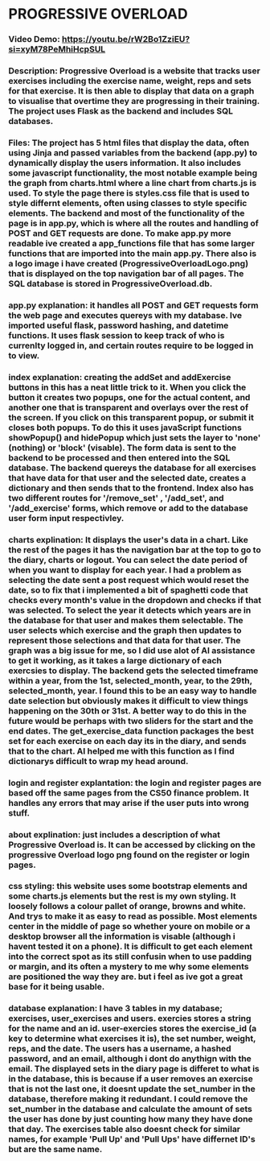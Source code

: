 # PROGRESSIVE OVERLOAD

### Video Demo: <https://youtu.be/rW2Bo1ZziEU?si=xyM78PeMhiHcpSUL>

### Description: Progressive Overload is a website that tracks user exercises including the exercise name, weight, reps and sets for that exercise. It is then able to display that data on a graph to visualise that overtime they are progressing in their training. The project uses Flask as the backend and includes SQL databases. 

### Files: The project has 5 html files that display the data, often using Jinja and passed variables from the backend (app.py) to dynamically display the users information. It also includes some javascript functionality, the most notable example being the graph from charts.html where a line chart from charts.js is used. To style the page there is styles.css file that is used to style differnt elements, often using classes to style specific elements. The backend and most of the functionality of the page is in app.py, which is where all the routes and handling of POST and GET requests are done. To make app.py more readable ive created a app_functions file that has some larger functions that are imported into the main app.py. There also is a logo image i have created (ProgressiveOverloadLogo.png) that is displayed on the top navigation bar of all pages. The SQL database is stored in ProgressiveOverload.db.

### app.py explanation: it handles all POST and GET requests form the web page and executes quereys with my database. Ive imported useful flask, password hashing, and datetime functions. It uses flask session to keep track of who is currenlty logged in, and certain routes require to be logged in to view. 

### index explanation: creating the addSet and addExercise buttons in this has a neat little trick to it. When you click the button it creates two popups, one for the actual content, and another one that is transparent and overlays over the rest of the screen. If you click on this transparent popup, or submit it closes both popups. To do this it uses javaScript functions showPopup() and hidePopup which just sets the layer to 'none' (nothing) or 'block' (visable). The form data is sent to the backend to be processed and then entered into the SQL database. The backend quereys the database for all exercises that have data for that user and the selected date, creates a dictionary and then sends that to the frontend. Index also has two different routes for '/remove_set' , '/add_set', and '/add_exercise'  forms, which remove or add to the database user form input respectivley. 

### charts explination: It displays the user's data in a chart. Like the rest of the pages it has the navigation bar at the top to go to the diary, charts or logout. You can select the date period of when you want to display for each year. I had a problem as selecting the date sent a post request which would reset the date, so to fix that i implemented a bit of spaghetti code that checks every month's value in the dropdown and checks if that was selected. To select the year it detects which years are in the database for that user and makes them selectable. The user selects which exercise and the graph then updates to represent those selections and that data for that user. The graph was a big issue for me, so I did use alot of AI assistance to get it working, as it takes a large dictionary of each exercsies to display. The backend gets the selected timeframe within a year, from the 1st, selected_month, year, to the 29th, selected_month, year. I found this to be an easy way to handle date selection but obviously makes it difficult to view things happening on the 30th or 31st. A better way to do this in the future would be perhaps with two sliders for the start and the end dates. The get_exercise_data function packages the best set for each exercise on each day its in the diary, and sends that to the chart. AI helped me with this function as I find dictionarys difficult to wrap my head around.

### login and register explantation: the login and register pages are based off the same pages from the CS50 finance problem. It handles any errors that may arise if the user puts into wrong stuff.

### about explination: just includes a description of what Progressive Overload is. It can be accessed by clicking on the progressive Overload logo png found on the register or login pages.  

### css styling: this website uses some bootstrap elements and some charts.js elements but the rest is my own styling. It loosely follows a colour pallet of orange, browns and white. And trys to make it as easy to read as possible. Most elements center in the middle of page so whether youre on mobile or a desktop browser all the information is visable (although i havent tested it on a phone). It is difficult to get each element into the correct spot as its still confusin when to use padding or margin, and its often a mystery to me why some elements are positioned the way they are. but i feel as ive got a great base for it being usable.

### database explanation: I have 3 tables in my database; exercises, user_exercises and users. exercies stores a string for the name and an id. user-exercies stores the exercise_id (a key to determine what exercises it is), the set number, weight, reps, and the date. The users has a username, a hashed password, and an email, although i dont do anythign with the email. The displayed sets in the diary page is differet to what is in the database, this is because if a user removes an exercise that is not the last one, it doesnt update the set_number in the database, therefore making it redundant. I could remove the set_number in the database and calculate the amount of sets the user has done by just counting how many they have done that day. The exercises table also doesnt check for similar names, for example 'Pull Up' and 'Pull Ups' have differnet ID's but are the same name.